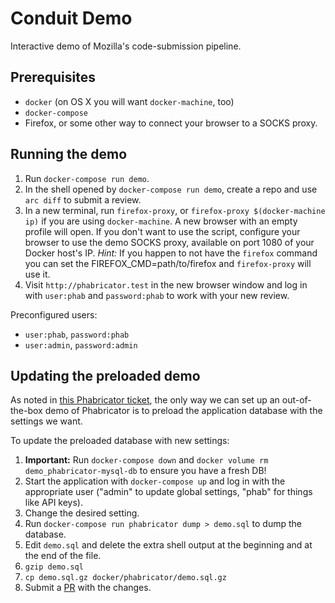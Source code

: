 # Conduit Demo

Interactive demo of Mozilla's code-submission pipeline.

## Prerequisites

 * `docker` (on OS X you will want `docker-machine`, too)
 * `docker-compose`
 * Firefox, or some other way to connect your browser to a SOCKS proxy.

## Running the demo

 1. Run `docker-compose run demo`.
 1. In the shell opened by `docker-compose run demo`, create a repo and
    use `arc diff` to submit a review.
 1. In a new terminal, run `firefox-proxy`, or
    `firefox-proxy $(docker-machine ip)` if you are using `docker-machine`.
    A new browser with an empty profile will open.  If you don't want to use
    the script, configure your browser to use the demo SOCKS proxy, available
    on port 1080 of your Docker host's IP.
    *Hint:* If you happen to not have the `firefox` command you can set the 
    FIREFOX_CMD=path/to/firefox and `firefox-proxy` will use it.
 1. Visit `http://phabricator.test` in the new browser window and log in
    with `user:phab` and `password:phab` to work with your new review.

Preconfigured users:
 * `user:phab`, `password:phab`
 * `user:admin`, `password:admin`

## Updating the preloaded demo

As noted in [this Phabricator ticket](https://secure.phabricator.com/T5310),
the only way we can set up an out-of-the-box demo of Phabricator is to preload
the application database with the settings we want.

To update the preloaded database with new settings:

 1. **Important:** Run `docker-compose down` and
    `docker volume rm demo_phabricator-mysql-db` to ensure you have a
    fresh DB!
 1. Start the application with `docker-compose up` and log in with the
    appropriate user ("admin" to update global settings, "phab" for
    things like API keys).
 1. Change the desired setting.
 1. Run `docker-compose run phabricator dump > demo.sql` to dump the
    database.
 1. Edit `demo.sql` and delete the extra shell output at the beginning and at
    the end of the file.
 1. `gzip demo.sql`
 1. `cp demo.sql.gz docker/phabricator/demo.sql.gz`
 1. Submit a [PR](https://github.com/mozilla-conduit/conduit-demo/pulls) with
    the changes.

